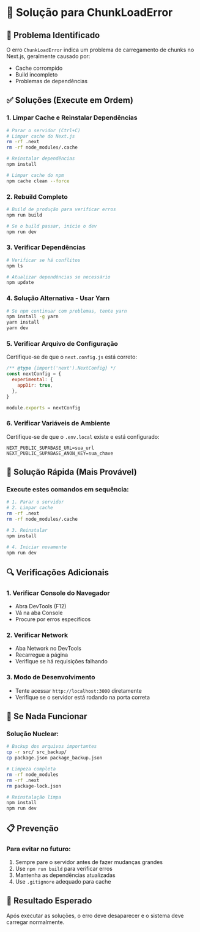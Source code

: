 # 🔧 Solução para ChunkLoadError

## 🚨 **Problema Identificado**
O erro `ChunkLoadError` indica um problema de carregamento de chunks no Next.js, geralmente causado por:
- Cache corrompido
- Build incompleto
- Problemas de dependências

## ✅ **Soluções (Execute em Ordem)**

### **1. Limpar Cache e Reinstalar Dependências**
```bash
# Parar o servidor (Ctrl+C)
# Limpar cache do Next.js
rm -rf .next
rm -rf node_modules/.cache

# Reinstalar dependências
npm install

# Limpar cache do npm
npm cache clean --force
```

### **2. Rebuild Completo**
```bash
# Build de produção para verificar erros
npm run build

# Se o build passar, inicie o dev
npm run dev
```

### **3. Verificar Dependências**
```bash
# Verificar se há conflitos
npm ls

# Atualizar dependências se necessário
npm update
```

### **4. Solução Alternativa - Usar Yarn**
```bash
# Se npm continuar com problemas, tente yarn
npm install -g yarn
yarn install
yarn dev
```

### **5. Verificar Arquivo de Configuração**
Certifique-se de que o `next.config.js` está correto:
```javascript
/** @type {import('next').NextConfig} */
const nextConfig = {
  experimental: {
    appDir: true,
  },
}

module.exports = nextConfig
```

### **6. Verificar Variáveis de Ambiente**
Certifique-se de que o `.env.local` existe e está configurado:
```env
NEXT_PUBLIC_SUPABASE_URL=sua_url
NEXT_PUBLIC_SUPABASE_ANON_KEY=sua_chave
```

## 🎯 **Solução Rápida (Mais Provável)**

### **Execute estes comandos em sequência:**
```bash
# 1. Parar o servidor
# 2. Limpar cache
rm -rf .next
rm -rf node_modules/.cache

# 3. Reinstalar
npm install

# 4. Iniciar novamente
npm run dev
```

## 🔍 **Verificações Adicionais**

### **1. Verificar Console do Navegador**
- Abra DevTools (F12)
- Vá na aba Console
- Procure por erros específicos

### **2. Verificar Network**
- Aba Network no DevTools
- Recarregue a página
- Verifique se há requisições falhando

### **3. Modo de Desenvolvimento**
- Tente acessar `http://localhost:3000` diretamente
- Verifique se o servidor está rodando na porta correta

## 🚀 **Se Nada Funcionar**

### **Solução Nuclear:**
```bash
# Backup dos arquivos importantes
cp -r src/ src_backup/
cp package.json package_backup.json

# Limpeza completa
rm -rf node_modules
rm -rf .next
rm package-lock.json

# Reinstalação limpa
npm install
npm run dev
```

## 📋 **Prevenção**

### **Para evitar no futuro:**
1. Sempre pare o servidor antes de fazer mudanças grandes
2. Use `npm run build` para verificar erros
3. Mantenha as dependências atualizadas
4. Use `.gitignore` adequado para cache

## 🎯 **Resultado Esperado**
Após executar as soluções, o erro deve desaparecer e o sistema deve carregar normalmente. 